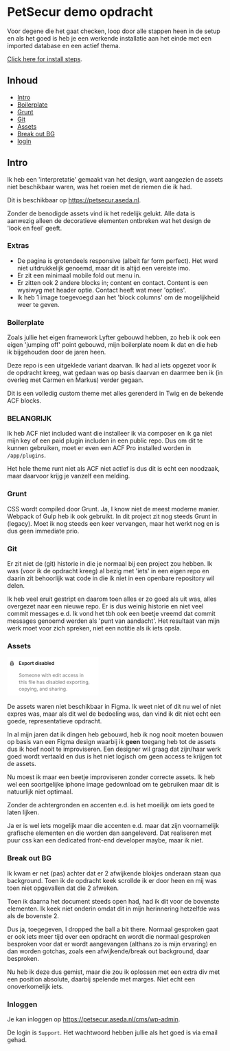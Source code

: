 # PetSecur demo opdracht

Voor degene die het gaat checken, loop door alle stappen heen in de setup en als het goed is heb je een werkende installatie aan het einde met een imported database en een actief thema.

[Click here for install steps](SETUP.md).

## Inhoud
- [Intro](#intro)
- [Boilerplate](#boilerplate)
- [Grunt](#grunt)
- [Git](#git)
- [Assets](#assets)
- [Break out BG](#breakoutbg)
- [login](#Inloggen)

<a name="intro"></a>
## Intro

Ik heb een 'interpretatie' gemaakt van het design, want aangezien de assets niet beschikbaar waren, was het roeien met de riemen die ik had.

Dit is beschikbaar op https://petsecur.aseda.nl. 

Zonder de benodigde assets vind ik het redelijk gelukt. Alle data is aanwezig alleen de decoratieve elementen ontbreken wat het design de 'look en feel' geeft.

<a name="extras"></a>
### Extras

- De pagina is grotendeels responsive (albeit far form perfect). Het werd niet uitdrukkelijk genoemd, maar dit is altijd een vereiste imo. 
- Er zit een minimaal mobile fold out menu in.
- Er zitten ook 2 andere blocks in; content en contact. Content is een wysiwyg met header optie. Contact heeft wat meer 'opties'. 
- Ik heb 1 image toegevoegd aan het 'block columns' om de mogelijkheid weer te geven.

<a name="boilerplate"></a>
### Boilerplate
Zoals jullie het eigen framework Lyfter gebouwd hebben, zo heb ik ook een eigen 'jumping off' point gebouwd, mijn boilerplate noem ik dat en die heb ik bijgehouden door de jaren heen.

Deze repo is een uitgeklede variant daarvan. Ik had al iets opgezet voor ik de opdracht kreeg, wat gedaan was op basis daarvan en daarmee ben ik (in overleg met Carmen en Markus) verder gegaan.

Dit is een volledig custom theme met alles gerenderd in Twig en de bekende ACF blocks.

### BELANGRIJK
Ik heb ACF niet included want die installeer ik via composer en ik ga niet mijn key of een paid plugin includen in een public repo. Dus om dit te kunnen gebruiken, moet er even een ACF Pro installed worden in `/app/plugins`.

Het hele theme runt niet als ACF niet actief is dus dit is echt een noodzaak, maar daarvoor krijg je vanzelf een melding.

<a name="grunt"></a>
### Grunt
CSS wordt compiled door Grunt. Ja, I know niet de meest moderne manier. Webpack of Gulp heb ik ook gebruikt. In dit project zit nog steeds Grunt in (legacy). Moet ik nog steeds een keer vervangen, maar het werkt nog en is dus geen immediate prio.

<a name="git"></a>
### Git
Er zit niet de (git) historie in die je normaal bij een project zou hebben. Ik was (voor ik de opdracht kreeg) al bezig met 'iets' in een eigen repo en daarin zit behoorlijk wat code in die ik niet in een openbare repository wil delen.

Ik heb veel eruit gestript en daarom toen alles er zo goed als uit was, alles overgezet naar een nieuwe repo. Er is dus weinig historie en niet veel commit messages e.d. Ik vond het tbh ook een beetje vreemd dat commit messages genoemd werden als 'punt van aandacht'. Het resultaat van mijn werk moet voor zich spreken, niet een notitie als ik iets opsla.

<a name="assets"></a>
### Assets
![Screenshot](no-access.png "No access")

De assets waren niet beschikbaar in Figma. Ik weet niet of dit nu wel of niet expres was, maar als dit wel de bedoeling was, dan vind ik dit niet echt een goede, representatieve opdracht.

In al mijn jaren dat ik dingen heb gebouwd, heb ik nog nooit moeten bouwen op basis van een Figma design waarbij ik **geen** toegang heb tot de assets dus ik hoef nooit te improviseren. Een designer wil graag dat zijn/haar werk goed wordt vertaald en dus is het niet logisch om geen access te krijgen tot de assets.

Nu moest ik maar een beetje improviseren zonder correcte assets. Ik heb wel een soortgelijke iphone image gedownload om te gebruiken maar dit is natuurlijk niet optimaal.

Zonder de achtergronden en accenten e.d. is het moeilijk om iets goed te laten lijken.

Ja er is wel iets mogelijk maar die accenten e.d. maar dat zijn voornamelijk grafische elementen en die worden dan aangeleverd. Dat realiseren met puur css kan een dedicated front-end developer maybe, maar ik niet.

<a name="breakoutbg"></a>
### Break out BG
Ik kwam er net (pas) achter dat er 2 afwijkende blokjes onderaan staan qua background. Toen ik de opdracht keek scrollde ik er door heen en mij was toen niet opgevallen dat die 2 afweken.

Toen ik daarna het document steeds open had, had ik dit voor de bovenste elementen. Ik keek niet onderin omdat dit in mijn herinnering hetzelfde was als de bovenste 2.

Dus ja, toegegeven, I dropped the ball a bit there. Normaal gesproken gaat er ook iets meer tijd over een opdracht en wordt die normaal gesproken besproken voor dat er wordt aangevangen (althans zo is mijn ervaring) en dan worden gotchas, zoals een afwijkende/break out background, daar besproken.

Nu heb ik deze dus gemist, maar die zou ik oplossen met een extra div met een position absolute, daarbij spelende met marges. Niet echt een onoverkomelijk iets.

<a name="login"></a>
### Inloggen

Je kan inloggen op https://petsecur.aseda.nl/cms/wp-admin.

De login is `Support`. Het wachtwoord hebben jullie als het goed is via email gehad.
